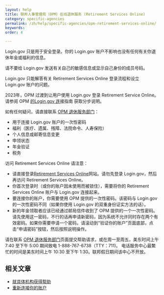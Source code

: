 ```yaml
---
layout: help
title: 联邦人事管理局（OPM）在线退休服务 (Retirement Services Online)
category: specific-agencies
permalink: /zh/help/specific-agencies/opm-retirement-services-online/
keywords: 
order: 4

---
```


Login.gov 只是用于安全登录。你的 Login.gov 账户不影响也没有任何有关你退休年金或福利的信息。

请不要给 Login.gov 发送有关自己的敏感信息或显示自己身份的成员号码。

Login.gov 只能解答有关 Retirement Services Online 登录流程和设立 Login.gov 账户的问题。

2023年，OPM 过渡到让用户使用 Login.gov 登录 Retirement Service Online。请参阅 OPM [的Login.gov 连](https://www.opm.gov/support/retirement/faq/sol-login-linking-guide.pdf)接指南 获取分步说明。

如有任何疑问，请直接联系 [OPM 退休服务部门](https://www.opm.gov/support/retirement/contact/)：
* 用于连接 Login.gov 账户的一次性密码
* 福利（医疗、遗属、残障、法院命令、人寿保险） 
* 个人信息或邮寄信息变更
* 申领状态
* 年金验证
* 税务


访问 Retirement Services Online 请注意：

* 请直接登录[Retirement Services Online](https://www.servicesonline.opm.gov/)网站。请勿先登录 Login.gov，然后再访问 Retirement Services Online。
* 你首次登录时（或你的账户因未使用而被锁住），需要将你的 Retirement Services Online 账户与 Login.gov 连接起来。
* 要连接你的账户，你需要使用 OPM 提供的一次性密码。该密码与 Login.gov 的一次性密码不同（如果你使用 Login.gov 的双重身份证实方法的话）。
* 新的年金领取者应该已经通过邮局信件收到了 OPM 提供的一个一次性密码。请先使用这一密码，不行的话再申请新密码，因为系统不允许同时存在两个有效密码。如果你需要申请一个密码，请滚动到“验证你的账户”页面底部，点击“申请密码”按钮，然后按照说明操作。

请在联系 [OPM 退休服务部门](https://www.opm.gov/support/retirement/contact/)页面提交帮助请求，或在周一至周五，美东时间上午 7:40 至下午 5:00 期间致电 1-888-767-6738（TTY：711)。
电话服务中心最繁忙的时间是美东时间上午 10:30 至下午 1:30。联邦假日期间该中心不开放。

## 相关文章

* [就具体机构获得帮助](/zh/help/specific-agencies/overview/)
* [重新连接你的账户](/zh/help/manage-your-account/relink-your-accounts/)
